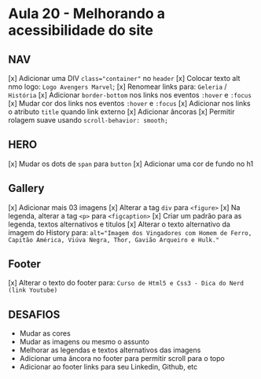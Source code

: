 # Aula 20 - Melhorando a acessibilidade do site

## NAV

[x] Adicionar uma DIV `class="container"` no `header`
[x] Colocar texto alt nmo logo: `Logo Avengers Marvel`;
[x] Renomear links para: `Geleria` / `História`
[x] Adicionar `border-bottom` nos links nos eventos `:hover` e `:focus`
[x] Mudar cor dos links nos eventos `:hover` e `:focus`
[x] Adicionar nos links o atributo `title` quando link externo
[x] Adicionar âncoras
[x] Permitir rolagem suave usando `scroll-behavior: smooth;`

## HERO

[x] Mudar os dots de `span` para `button`
[x] Adicionar uma cor de fundo no h1

## Gallery

[x] Adicionar mais 03 imagens
[x] Alterar a tag `div` para `<figure>`
[x] Na legenda, alterar a tag `<p>` para `<figcaption>`
[x] Criar um padrão para as legenda, textos alternativos e titulos
[x] Alterar o texto alternativo da imagem do History para: `alt="Imagem dos Vingadores com Homem de Ferro, Capitão América, Viúva Negra, Thor, Gavião Arqueiro e Hulk."`

## Footer

[x] Alterar o texto do footer para: `Curso de Html5 e Css3 - Dica do Nerd (link Youtube)`


## DESAFIOS

- Mudar as cores
- Mudar as imagens ou mesmo o assunto
- Melhorar as legendas e textos alternativos das imagens
- Adicionar uma âncora no footer para permitir scroll para o topo
- Adicionar ao footer links para seu Linkedin, Github, etc

